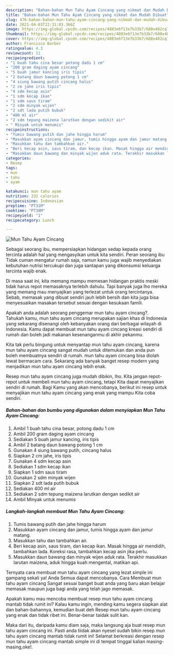```yaml
---
description: "Bahan-bahan Mun Tahu Ayam Cincang yang nikmat dan Mudah Dibuat"
title: "Bahan-bahan Mun Tahu Ayam Cincang yang nikmat dan Mudah Dibuat"
slug: 476-bahan-bahan-mun-tahu-ayam-cincang-yang-nikmat-dan-mudah-dibuat
date: 2021-04-03T22:31:03.366Z
image: https://img-global.cpcdn.com/recipes/4803e6f13e7b33b7/680x482cq70/mun-tahu-ayam-cincang-foto-resep-utama.jpg
thumbnail: https://img-global.cpcdn.com/recipes/4803e6f13e7b33b7/680x482cq70/mun-tahu-ayam-cincang-foto-resep-utama.jpg
cover: https://img-global.cpcdn.com/recipes/4803e6f13e7b33b7/680x482cq70/mun-tahu-ayam-cincang-foto-resep-utama.jpg
author: Francisco Barber
ratingvalue: 4.3
reviewcount: 11
recipeingredient:
- "1 buah tahu cina besar potong dadu 1 cm"
- "200 gram daging ayam cincang"
- "5 buah jamur kancing iris tipis"
- "2 batang daun bawang potong 1 cm"
- "4 siung bawang putih cincang halus"
- "2 cm jahe iris tipis"
- "4 sdm kecap asin"
- "1 sdm kecap ikan"
- "1 sdm saus tiram"
- "2 sdm minyak wijen"
- "2 sdt lada putih bubuk"
- "400 ml air"
- "2 sdm tepung maizena larutkan dengan sedikit air"
- " Minyak untuk menumis"
recipeinstructions:
- "Tumis bawang putih dan jahe hingga harum"
- "Masukkan ayam cincang dan jamur, tumis hingga ayam dan jamur matang."
- "Masukkan tahu dan tambahkan air."
- "Beri kecap asin, saus tiram, dan kecap ikan. Masak hingga air mendidih, tambahkan lada. Koreksi rasa, tambahkan kecap asin jika perlu."
- "Masukkan daun bawang dan minyak wijen aduk rata. Terakhir masukkan larutan maizena, aduk hingga kuah mengental, matikan api."
categories:
- Resep
tags:
- mun
- tahu
- ayam

katakunci: mun tahu ayam 
nutrition: 232 calories
recipecuisine: Indonesian
preptime: "PT31M"
cooktime: "PT38M"
recipeyield: "1"
recipecategory: Lunch

---
```



![Mun Tahu Ayam Cincang](https://img-global.cpcdn.com/recipes/4803e6f13e7b33b7/680x482cq70/mun-tahu-ayam-cincang-foto-resep-utama.jpg)

Sebagai seorang ibu, mempersiapkan hidangan sedap kepada orang tercinta adalah hal yang mengasyikan untuk kita sendiri. Peran seorang ibu Tidak cuman mengatur rumah saja, namun kamu juga wajib menyediakan kebutuhan nutrisi tercukupi dan juga santapan yang dikonsumsi keluarga tercinta wajib enak.

Di masa  saat ini, kita memang mampu memesan hidangan praktis meski tidak harus repot memasaknya terlebih dahulu. Tapi banyak juga lho mereka yang memang mau menyajikan yang terlezat untuk orang tercintanya. Sebab, memasak yang dibuat sendiri jauh lebih bersih dan kita juga bisa menyesuaikan masakan tersebut sesuai dengan kesukaan famili. 



Apakah anda adalah seorang penggemar mun tahu ayam cincang?. Tahukah kamu, mun tahu ayam cincang merupakan sajian khas di Indonesia yang sekarang disenangi oleh kebanyakan orang dari berbagai wilayah di Indonesia. Kamu dapat membuat mun tahu ayam cincang kreasi sendiri di rumah dan boleh jadi makanan kesenanganmu di akhir pekanmu.

Kita tak perlu bingung untuk menyantap mun tahu ayam cincang, karena mun tahu ayam cincang sangat mudah untuk ditemukan dan anda pun boleh membuatnya sendiri di rumah. mun tahu ayam cincang bisa diolah lewat bermacam cara. Sekarang ada banyak banget resep modern yang menjadikan mun tahu ayam cincang lebih enak.

Resep mun tahu ayam cincang juga mudah dibikin, lho. Kita jangan repot-repot untuk membeli mun tahu ayam cincang, tetapi Kita dapat menyajikan sendiri di rumah. Bagi Kamu yang akan mencobanya, berikut ini resep untuk menyajikan mun tahu ayam cincang yang enak yang mampu Kita coba sendiri.

<!--inarticleads1-->

##### Bahan-bahan dan bumbu yang digunakan dalam menyiapkan Mun Tahu Ayam Cincang:

1. Ambil 1 buah tahu cina besar, potong dadu 1 cm
1. Ambil 200 gram daging ayam cincang
1. Sediakan 5 buah jamur kancing, iris tipis
1. Ambil 2 batang daun bawang potong 1 cm
1. Gunakan 4 siung bawang putih, cincang halus
1. Siapkan 2 cm jahe, iris tipis
1. Gunakan 4 sdm kecap asin
1. Sediakan 1 sdm kecap ikan
1. Siapkan 1 sdm saus tiram
1. Gunakan 2 sdm minyak wijen
1. Siapkan 2 sdt lada putih bubuk
1. Sediakan 400 ml air
1. Sediakan 2 sdm tepung maizena larutkan dengan sedikit air
1. Ambil  Minyak untuk menumis




<!--inarticleads2-->

##### Langkah-langkah membuat Mun Tahu Ayam Cincang:

1. Tumis bawang putih dan jahe hingga harum
1. Masukkan ayam cincang dan jamur, tumis hingga ayam dan jamur matang.
1. Masukkan tahu dan tambahkan air.
1. Beri kecap asin, saus tiram, dan kecap ikan. Masak hingga air mendidih, tambahkan lada. Koreksi rasa, tambahkan kecap asin jika perlu.
1. Masukkan daun bawang dan minyak wijen aduk rata. Terakhir masukkan larutan maizena, aduk hingga kuah mengental, matikan api.




Ternyata cara membuat mun tahu ayam cincang yang lezat simple ini gampang sekali ya! Anda Semua dapat mencobanya. Cara Membuat mun tahu ayam cincang Sangat sesuai banget buat anda yang baru akan belajar memasak maupun juga bagi anda yang telah jago memasak.

Apakah kamu mau mencoba membuat resep mun tahu ayam cincang mantab tidak rumit ini? Kalau kamu ingin, mending kamu segera siapkan alat dan bahan-bahannya, kemudian buat deh Resep mun tahu ayam cincang yang enak dan tidak ribet ini. Benar-benar taidak sulit kan. 

Maka dari itu, daripada kamu diam saja, maka langsung aja buat resep mun tahu ayam cincang ini. Pasti anda tiidak akan nyesel sudah bikin resep mun tahu ayam cincang mantab tidak rumit ini! Selamat berkreasi dengan resep mun tahu ayam cincang mantab simple ini di tempat tinggal kalian masing-masing,oke!.

